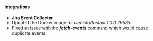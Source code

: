 
#### Integrations
- **Jira Event Collector**
- Updated the Docker image to: *demisto/fastapi:1.0.0.29535*.
- Fixed an issue with the ***fetch-events*** command which would cause duplicate events.
